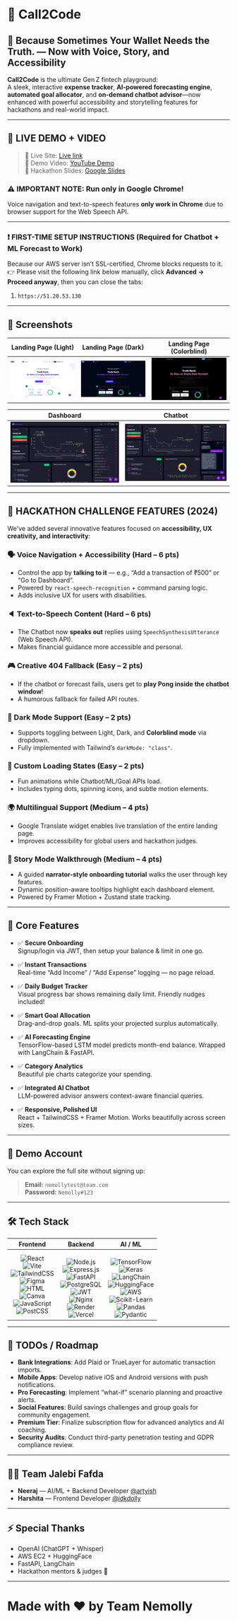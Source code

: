 # 💸 Call2Code

## 🤖 Because Sometimes Your Wallet Needs the Truth. — Now with Voice, Story, and Accessibility

**Call2Code** is the ultimate Gen Z fintech playground:  
A sleek, interactive **expense tracker**, **AI‑powered forecasting engine**, **automated goal allocator**, and **on‑demand chatbot advisor**—now enhanced with powerful accessibility and storytelling features for hackathons and real-world impact.

---

## 📌 LIVE DEMO + VIDEO

> 🚀 Live Site: [Live link](https://call2roastlive.vercel.app)  
> 🚀 Demo Video: [YouTube Demo](https://www.youtube.com/watch?v=S6Nnzn5M5dc)  
> 🚀 Hackathon Slides: [Google Slides](https://drive.google.com/file/d/1Z9uOV4kCq4NQ5aUEO2UFnHHawQHtTYAE/view?usp=sharing)

### ⚠️ **IMPORTANT NOTE: Run only in Google Chrome!**
Voice navigation and text-to-speech features **only work in Chrome** due to browser support for the Web Speech API.

---

### ❗ FIRST-TIME SETUP INSTRUCTIONS (Required for Chatbot + ML Forecast to Work)

Because our AWS server isn’t SSL-certified, Chrome blocks requests to it.  
👉 Please visit the following link below manually, click **Advanced → Proceed anyway**, then you can close the tabs:

1. `https://51.20.53.130`  

---

## 📸 Screenshots

| Landing Page (Light) | Landing Page (Dark) | Landing Page (Colorblind) |
|----------------------|---------------------|----------------------------|
| ![Light Mode](./screenshots/light.png) | ![Dark Mode](./screenshots/dark.png) | ![Colorblind Mode](./screenshots/colorblind.png) |

| Dashboard | Chatbot |
|-----------|---------|
| ![Dashboard](./screenshots/dashboard.png) | ![Chatbot](./screenshots/chatbot.png) |

---

## 🧠 HACKATHON CHALLENGE FEATURES (2024)

We've added several innovative features focused on **accessibility, UX creativity, and interactivity**:

### 🗣️ Voice Navigation + Accessibility (Hard – 6 pts)
- Control the app by **talking to it** — e.g., “Add a transaction of ₹500” or “Go to Dashboard”.
- Powered by `react-speech-recognition` + command parsing logic.
- Adds inclusive UX for users with disabilities.

### 🔈 Text-to-Speech Content (Hard – 6 pts)
- The Chatbot now **speaks out** replies using `SpeechSynthesisUtterance` (Web Speech API).
- Makes financial guidance more accessible and personal.

### 🎮 Creative 404 Fallback (Easy – 2 pts)
- If the chatbot or forecast fails, users get to **play Pong inside the chatbot window**!
- A humorous fallback for failed API routes.

### 🌚 Dark Mode Support (Easy – 2 pts)
- Supports toggling between Light, Dark, and **Colorblind mode** via dropdown.
- Fully implemented with Tailwind’s `darkMode: "class"`.

### 🔄 Custom Loading States (Easy – 2 pts)
- Fun animations while Chatbot/ML/Goal APIs load.
- Includes typing dots, spinning icons, and subtle motion elements.

### 🌍 Multilingual Support (Medium – 4 pts)
- Google Translate widget enables live translation of the entire landing page.
- Improves accessibility for global users and hackathon judges.

### 📜 Story Mode Walkthrough (Medium – 4 pts)
- A guided **narrator-style onboarding tutorial** walks the user through key features.
- Dynamic position-aware tooltips highlight each dashboard element.
- Powered by Framer Motion + Zustand state tracking.

---

## 🌟 Core Features

- ✅ **Secure Onboarding**  
  Signup/login via JWT, then setup your balance & limit in one go.

- ✅ **Instant Transactions**  
  Real-time “Add Income” / “Add Expense” logging — no page reload.

- ✅ **Daily Budget Tracker**  
  Visual progress bar shows remaining daily limit. Friendly nudges included!

- ✅ **Smart Goal Allocation**  
  Drag-and-drop goals. ML splits your projected surplus automatically.

- ✅ **AI Forecasting Engine**  
  TensorFlow-based LSTM model predicts month-end balance. Wrapped with LangChain & FastAPI.

- ✅ **Category Analytics**  
  Beautiful pie charts categorize your spending.

- ✅ **Integrated AI Chatbot**  
  LLM-powered advisor answers context-aware financial queries.

- ✅ **Responsive, Polished UI**  
  React + TailwindCSS + Framer Motion. Works beautifully across screen sizes.

---

## 🔑 Demo Account

You can explore the full site without signing up:

> **Email:** `nemollytest@team.com`  
> **Password:** `Nemolly#123`

---

## 🛠️ Tech Stack

| Frontend | Backend | AI / ML |
|:--------:|:-------:|:-------:|
| ![React](https://img.shields.io/badge/React-20232A?style=for-the-badge&logo=react&logoColor=61DAFB)  <br> ![Vite](https://img.shields.io/badge/Vite-B73BFE?style=for-the-badge&logo=vite&logoColor=FFD62E) <br>  ![TailwindCSS](https://img.shields.io/badge/Tailwind_CSS-38B2AC?style=for-the-badge&logo=tailwind-css&logoColor=white)  <br> ![Figma](https://img.shields.io/badge/Figma-F24E1E?style=for-the-badge&logo=figma&logoColor=white) <br>  ![HTML](https://img.shields.io/badge/HTML5-E34F26?style=for-the-badge&logo=html5&logoColor=white) <br>  ![Canva](https://img.shields.io/badge/Canva-00C4CC?style=for-the-badge&logo=Canva&logoColor=white) <br>  ![JavaScript](https://img.shields.io/badge/JavaScript-323330?style=for-the-badge&logo=javascript&logoColor=F7DF1E) <br>  ![PostCSS](https://img.shields.io/badge/PostCSS-DD3A0A?style=for-the-badge&logo=postcss&logoColor=white) |  <br> ![Node.js](https://img.shields.io/badge/Node.js-339933?style=for-the-badge&logo=nodedotjs&logoColor=white) <br>  ![Express.js](https://img.shields.io/badge/Express.js-000000?style=for-the-badge&logo=express&logoColor=white) <br>  ![FastAPI](https://img.shields.io/badge/FastAPI-109989?style=for-the-badge&logo=fastapi&logoColor=white) <br>  ![PostgreSQL](https://img.shields.io/badge/PostgreSQL-316192?style=for-the-badge&logo=postgresql&logoColor=white)  <br> ![JWT](https://img.shields.io/badge/JWT-000000?style=for-the-badge&logo=JSON%20web%20tokens&logoColor=white)  <br> ![Nginx](https://img.shields.io/badge/Nginx-009639?style=for-the-badge&logo=nginx&logoColor=white)  <br> ![Render](https://img.shields.io/badge/Render-46E3B7?style=for-the-badge&logo=render&logoColor=white) <br>  ![Vercel](https://img.shields.io/badge/Vercel-000000?style=for-the-badge&logo=vercel&logoColor=white) | <br>  ![TensorFlow](https://img.shields.io/badge/TensorFlow-FF6F00?style=for-the-badge&logo=tensorflow&logoColor=white) <br>  ![Keras](https://img.shields.io/badge/Keras-FF0000?style=for-the-badge&logo=keras&logoColor=white)  <br> ![LangChain](https://img.shields.io/badge/LangChain-1C3C3C?style=for-the-badge&logo=langchain&logoColor=white) <br>  ![HuggingFace](https://img.shields.io/badge/HuggingFace-FDEE21?style=for-the-badge&logo=HuggingFace&logoColor=black) <br>  ![AWS](https://img.shields.io/badge/Amazon_Web_Services-FF9900?style=for-the-badge&logo=amazonaws&logoColor=white) <br>  ![Scikit-Learn](https://img.shields.io/badge/scikit_learn-F7931E?style=for-the-badge&logo=scikit-learn&logoColor=white) <br>  ![Pandas](https://img.shields.io/badge/Pandas-2C2D72?style=for-the-badge&logo=pandas&logoColor=white)  <br> ![Pydantic](https://img.shields.io/badge/Pydantic-E92063?style=for-the-badge&logo=pydantic&logoColor=white) |

---

## 📌 TODOs / Roadmap

- **Bank Integrations**: Add Plaid or TrueLayer for automatic transaction imports.  
- **Mobile Apps**: Develop native iOS and Android versions with push notifications.  
- **Pro Forecasting**: Implement “what-if” scenario planning and proactive alerts.  
- **Social Features**: Build savings challenges and group goals for community engagement.  
- **Premium Tier**: Finalize subscription flow for advanced analytics and AI coaching.  
- **Security Audits**: Conduct third-party penetration testing and GDPR compliance review.

---

## 🧑‍💻 Team Jalebi Fafda

- **Neeraj** — AI/ML + Backend Developer [@artyish](https://github.com/artyish)  
- **Harshita** — Frontend Developer [@idkdolly](https://github.com/idkdolly)  
---

## ⚡ Special Thanks

- OpenAI (ChatGPT + Whisper)  
- AWS EC2 + HuggingFace  
- FastAPI, LangChain  
- Hackathon mentors & judges 🙏  

---

# Made with ❤️ by Team Nemolly  
